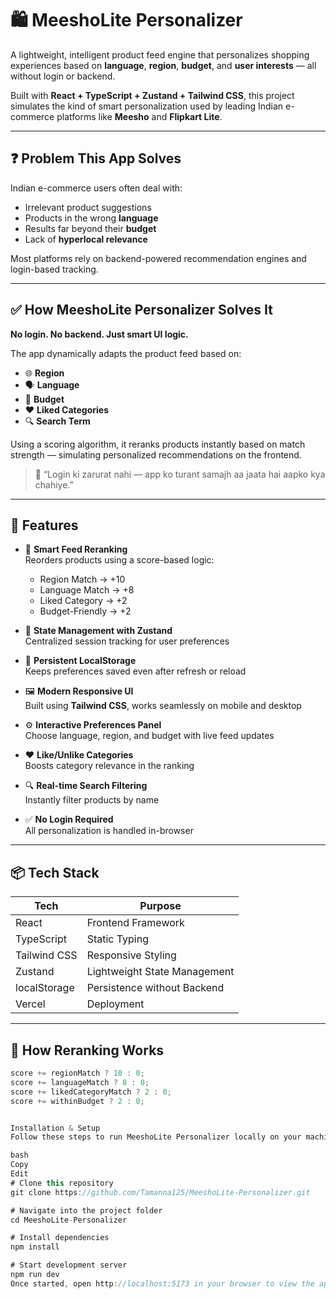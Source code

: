 # 🛍️ MeeshoLite Personalizer

A lightweight, intelligent product feed engine that personalizes shopping experiences based on **language**, **region**, **budget**, and **user interests** — all without login or backend.

Built with **React + TypeScript + Zustand + Tailwind CSS**, this project simulates the kind of smart personalization used by leading Indian e-commerce platforms like **Meesho** and **Flipkart Lite**.

---

## ❓ Problem This App Solves

Indian e-commerce users often deal with:

- Irrelevant product suggestions
- Products in the wrong **language**
- Results far beyond their **budget**
- Lack of **hyperlocal relevance**

Most platforms rely on backend-powered recommendation engines and login-based tracking.

---

## ✅ How MeeshoLite Personalizer Solves It

**No login. No backend. Just smart UI logic.**

The app dynamically adapts the product feed based on:
- 🌐 **Region**
- 🗣️ **Language**
- 💸 **Budget**
- ❤️ **Liked Categories**
- 🔍 **Search Term**

Using a scoring algorithm, it reranks products instantly based on match strength — simulating personalized recommendations on the frontend.

> 🧠 “Login ki zarurat nahi — app ko turant samajh aa jaata hai aapko kya chahiye.”

---

## 🚀 Features

- 🎯 **Smart Feed Reranking**  
  Reorders products using a score-based logic:
  - Region Match → +10
  - Language Match → +8
  - Liked Category → +2
  - Budget-Friendly → +2

- 🧠 **State Management with Zustand**  
  Centralized session tracking for user preferences

- 💾 **Persistent LocalStorage**  
  Keeps preferences saved even after refresh or reload

- 🖼️ **Modern Responsive UI**  
  Built using **Tailwind CSS**, works seamlessly on mobile and desktop

- ⚙️ **Interactive Preferences Panel**  
  Choose language, region, and budget with live feed updates

- ❤️ **Like/Unlike Categories**  
  Boosts category relevance in the ranking

- 🔍 **Real-time Search Filtering**  
  Instantly filter products by name

- ✅ **No Login Required**  
  All personalization is handled in-browser

---

## 📦 Tech Stack

| Tech             | Purpose                       |
|------------------|-------------------------------|
| React            | Frontend Framework            |
| TypeScript       | Static Typing                 |
| Tailwind CSS     | Responsive Styling            |
| Zustand          | Lightweight State Management  |
| localStorage     | Persistence without Backend   |
| Vercel           | Deployment                    |

---

## 🧠 How Reranking Works

```ts
score += regionMatch ? 10 : 0;
score += languageMatch ? 8 : 0;
score += likedCategoryMatch ? 2 : 0;
score += withinBudget ? 2 : 0;


Installation & Setup
Follow these steps to run MeeshoLite Personalizer locally on your machine:

bash
Copy
Edit
# Clone this repository
git clone https://github.com/Tamanna125/MeeshoLite-Personalizer.git

# Navigate into the project folder
cd MeeshoLite-Personalizer

# Install dependencies
npm install

# Start development server
npm run dev
Once started, open http://localhost:5173 in your browser to view the app.
